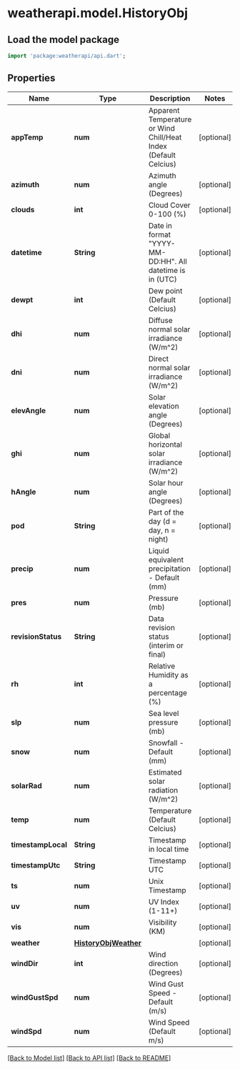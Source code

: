 # weatherapi.model.HistoryObj

## Load the model package
```dart
import 'package:weatherapi/api.dart';
```

## Properties
Name | Type | Description | Notes
------------ | ------------- | ------------- | -------------
**appTemp** | **num** | Apparent Temperature or Wind Chill/Heat Index (Default Celcius) | [optional] 
**azimuth** | **num** | Azimuth angle (Degrees) | [optional] 
**clouds** | **int** | Cloud Cover 0-100 (%) | [optional] 
**datetime** | **String** | Date in format \"YYYY-MM-DD:HH\". All datetime is in (UTC) | [optional] 
**dewpt** | **int** | Dew point (Default Celcius) | [optional] 
**dhi** | **num** | Diffuse normal solar irradiance (W/m^2) | [optional] 
**dni** | **num** | Direct normal solar irradiance (W/m^2) | [optional] 
**elevAngle** | **num** | Solar elevation angle (Degrees) | [optional] 
**ghi** | **num** | Global horizontal solar irradiance (W/m^2) | [optional] 
**hAngle** | **num** | Solar hour angle (Degrees) | [optional] 
**pod** | **String** | Part of the day (d = day, n = night) | [optional] 
**precip** | **num** | Liquid equivalent precipitation - Default (mm) | [optional] 
**pres** | **num** | Pressure (mb) | [optional] 
**revisionStatus** | **String** | Data revision status (interim or final) | [optional] 
**rh** | **int** | Relative Humidity as a percentage (%) | [optional] 
**slp** | **num** | Sea level pressure (mb) | [optional] 
**snow** | **num** | Snowfall - Default (mm) | [optional] 
**solarRad** | **num** | Estimated solar radiation (W/m^2) | [optional] 
**temp** | **num** | Temperature (Default Celcius) | [optional] 
**timestampLocal** | **String** | Timestamp in local time | [optional] 
**timestampUtc** | **String** | Timestamp UTC | [optional] 
**ts** | **num** | Unix Timestamp | [optional] 
**uv** | **num** | UV Index (1-11+) | [optional] 
**vis** | **num** | Visibility (KM) | [optional] 
**weather** | [**HistoryObjWeather**](HistoryObjWeather.md) |  | [optional] 
**windDir** | **int** | Wind direction (Degrees) | [optional] 
**windGustSpd** | **num** | Wind Gust Speed - Default (m/s) | [optional] 
**windSpd** | **num** | Wind Speed (Default m/s) | [optional] 

[[Back to Model list]](../README.md#documentation-for-models) [[Back to API list]](../README.md#documentation-for-api-endpoints) [[Back to README]](../README.md)


